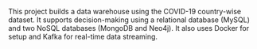 This project builds a data warehouse using the COVID-19 country-wise dataset. It supports decision-making using a relational database (MySQL) and two NoSQL databases (MongoDB and Neo4j). It also uses Docker for setup and Kafka for real-time data streaming.